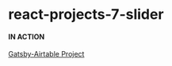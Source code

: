 # react-projects-7-slider

#### IN ACTION

[Gatsby-Airtable Project](https://gatsby-airtable-design-project.netlify.app/)



